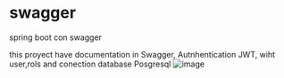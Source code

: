 # swagger
spring boot con swagger

this proyect have documentation in Swagger, Autnhentication JWT, wiht  user,rols and conection database Posgresql
![image](https://user-images.githubusercontent.com/115292297/212737837-a020ca19-5c01-47a0-954d-a565bc87726a.png)
